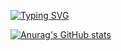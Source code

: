 [![Typing SVG](https://readme-typing-svg.herokuapp.com?font=Kalam&pause=1000&color=0B2734&center=true&vCenter=true&width=435&lines=Profile+of+U2y;%E8%BF%B7%E3%81%88%E3%81%B0%E3%80%81%E6%95%97%E3%82%8C%E3%82%8B)](https://git.io/typing-svg)

[![Anurag's GitHub stats](https://github-readme-stats.vercel.app/api?username=U2yyy)](https://github.com/anuraghazra/github-readme-stats)
